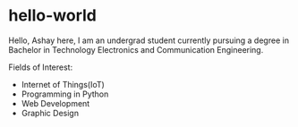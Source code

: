 # hello-world

Hello, Ashay here, I am an undergrad student currently pursuing a degree in Bachelor in Technology Electronics and Communication Engineering.

Fields of Interest:
* Internet of Things(IoT)
* Programming in Python
* Web Development
* Graphic Design
